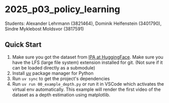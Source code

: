 # 2025_p03_policy_learning
Students: Alexander Lehrmann (3821464), Dominik Helfenstein (3401790), Sindre Myklebost Moldsvor (3817591)

## Quick Start

1. Make sure you got the dataset from [IPA at HuggingFace](https://huggingface.co/datasets/ipa-intelligent-mobile-manipulators/studytable_open_drawer). Make sure you have the LFS (large file system) extension installed for git. (Not sure if it can be loaded directly as a submodule)
1. Install [uv](https://github.com/astral-sh/uv) package manager for Python
1. Run `uv sync` to get the project's dependencies
1. Run `uv run 00_example_depth.py` or run it in VSCode which activates the virtual env automatically. This example will render the first video of the dataset as a depth estimation using matplotlib.